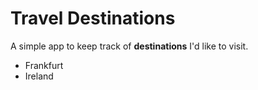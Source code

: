 # Travel Destinations

A simple app to keep track of **destinations** I'd like to visit.

* Frankfurt
* Ireland
